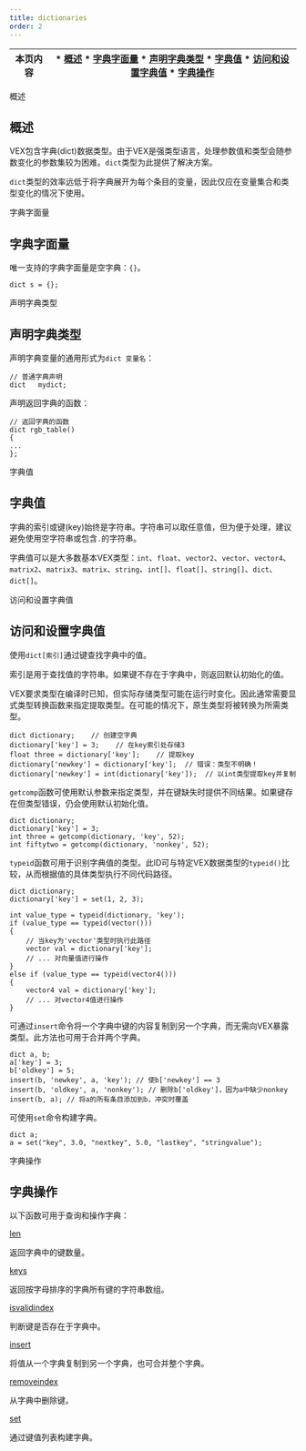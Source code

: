 ```yaml
---
title: dictionaries
order: 2
---
```

| 本页内容 | * [概述](#概述) * [字典字面量](#字典字面量) * [声明字典类型](#声明字典类型) * [字典值](#字典值) * [访问和设置字典值](#访问和设置字典值) * [字典操作](#字典操作) |
| --- | --- |

概述

## 概述

VEX包含字典(dict)数据类型。由于VEX是强类型语言，处理参数值和类型会随参数变化的参数集较为困难。`dict`类型为此提供了解决方案。

`dict`类型的效率远低于将字典展开为每个条目的变量，因此仅应在变量集合和类型变化的情况下使用。

字典字面量

## 字典字面量

唯一支持的字典字面量是空字典：`{}`。

```vex
dict s = {};

```

声明字典类型

## 声明字典类型

声明字典变量的通用形式为`dict 变量名`：

```vex
// 普通字典声明
dict   mydict;

```

声明返回字典的函数：

```vex
// 返回字典的函数
dict rgb_table()
{
...
};    

```

字典值

## 字典值

字典的索引或键(key)始终是字符串。字符串可以取任意值，但为便于处理，建议避免使用空字符串或包含`.`的字符串。

字典值可以是大多数基本VEX类型：`int`、`float`、`vector2`、`vector`、`vector4`、`matrix2`、`matrix3`、`matrix`、`string`、`int[]`、`float[]`、`string[]`、`dict`、`dict[]`。

访问和设置字典值

## 访问和设置字典值

使用`dict[索引]`通过键查找字典中的值。

索引是用于查找值的字符串。如果键不存在于字典中，则返回默认初始化的值。

VEX要求类型在编译时已知，但实际存储类型可能在运行时变化。因此通常需要显式类型转换函数来指定提取类型。在可能的情况下，原生类型将被转换为所需类型。

```vex
dict dictionary;    // 创建空字典
dictionary['key'] = 3;    // 在key索引处存储3
float three = dictionary['key'];    // 提取key
dictionary['newkey'] = dictionary['key'];  // 错误：类型不明确！
dictionary['newkey'] = int(dictionary['key']);  // 以int类型提取key并复制

```

`getcomp`函数可使用默认参数来指定类型，并在键缺失时提供不同结果。如果键存在但类型错误，仍会使用默认初始化值。

```vex
dict dictionary;
dictionary['key'] = 3;
int three = getcomp(dictionary, 'key', 52);
int fiftytwo = getcomp(dictionary, 'nonkey', 52);

```

`typeid`函数可用于识别字典值的类型。此ID可与特定VEX数据类型的`typeid()`比较，从而根据值的具体类型执行不同代码路径。

```vex
dict dictionary;
dictionary['key'] = set(1, 2, 3);

int value_type = typeid(dictionary, 'key');
if (value_type == typeid(vector()))
{
    // 当key为'vector'类型时执行此路径
    vector val = dictionary['key'];
    // ... 对向量值进行操作
}
else if (value_type == typeid(vector4()))
{
    vector4 val = dictionary['key'];
    // ... 对vector4值进行操作
}

```

可通过`insert`命令将一个字典中键的内容复制到另一个字典，而无需向VEX暴露类型。此方法也可用于合并两个字典。

```vex
dict a, b;
a['key'] = 3;
b['oldkey'] = 5;
insert(b, 'newkey', a, 'key'); // 使b['newkey'] == 3
insert(b, 'oldkey', a, 'nonkey'); // 删除b['oldkey']，因为a中缺少nonkey
insert(b, a); // 将a的所有条目添加到b，冲突时覆盖

```

可使用`set`命令构建字典。

```vex
dict a;
a = set("key", 3.0, "nextkey", 5.0, "lastkey", "stringvalue");

```

字典操作

## 字典操作

以下函数可用于查询和操作字典：

[len](functions/len.html "返回数组长度")

返回字典中的键数量。

[keys](functions/keys.html "返回字典中所有键")

返回按字母排序的字典所有键的字符串数组。

[isvalidindex](functions/isvalidindex.html "检查给定索引对数组或字符串是否有效")

判断键是否存在于字典中。

[insert](functions/insert.html "将项目、数组或字符串插入数组或字符串")

将值从一个字典复制到另一个字典，也可合并整个字典。

[removeindex](functions/removeindex.html "从数组中移除指定索引处的项目")

从字典中删除键。

[set](functions/set.html "根据参数创建新值，如从其分量创建向量")

通过键值列表构建字典。

